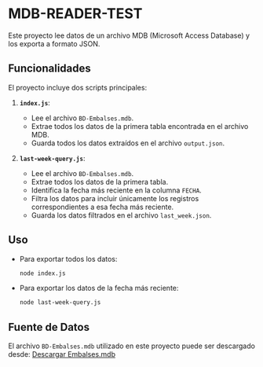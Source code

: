 # MDB-READER-TEST

Este proyecto lee datos de un archivo MDB (Microsoft Access Database) y los exporta a formato JSON.

## Funcionalidades

El proyecto incluye dos scripts principales:

1.  **`index.js`**:

    - Lee el archivo `BD-Embalses.mdb`.
    - Extrae todos los datos de la primera tabla encontrada en el archivo MDB.
    - Guarda todos los datos extraídos en el archivo `output.json`.

2.  **`last-week-query.js`**:
    - Lee el archivo `BD-Embalses.mdb`.
    - Extrae todos los datos de la primera tabla.
    - Identifica la fecha más reciente en la columna `FECHA`.
    - Filtra los datos para incluir únicamente los registros correspondientes a esa fecha más reciente.
    - Guarda los datos filtrados en el archivo `last_week.json`.

## Uso

- Para exportar todos los datos:

  ```bash
  node index.js
  ```

- Para exportar los datos de la fecha más reciente:
  ```bash
  node last-week-query.js
  ```

## Fuente de Datos

El archivo `BD-Embalses.mdb` utilizado en este proyecto puede ser descargado desde:
[Descargar Embalses.mdb](https://www.miteco.gob.es/content/dam/miteco/es/agua/temas/evaluacion-de-los-recursos-hidricos/boletin-hidrologico/Historico-de-embalses/BD-Embalses.zip)
